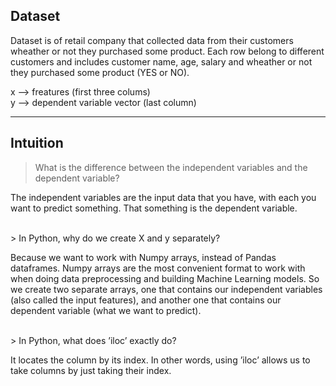 ## Dataset 
Dataset is of retail company that collected data from their customers wheather or not they purchased some product.
Each row belong to different customers and includes customer name, age, salary and wheather or not they purchased some product (YES or NO).

x --> freatures  (first three colums) </br>
y --> dependent variable vector (last column)

- - - - -

## Intuition
> What is the difference between the independent variables and the dependent variable?<br>

The independent variables are the input data that you have, with each you want to predict something. That
something is the dependent variable.

<br>
> In Python, why do we create X and y separately?

Because we want to work with Numpy arrays, instead of Pandas dataframes. Numpy arrays are the most
convenient format to work with when doing data preprocessing and building Machine Learning models. So
we create two separate arrays, one that contains our independent variables (also called the input features),
and another one that contains our dependent variable (what we want to predict).

<br>
> In Python, what does ’iloc’ exactly do?

It locates the column by its index. In other words, using ’iloc’ allows us to take columns by just taking their
index.
